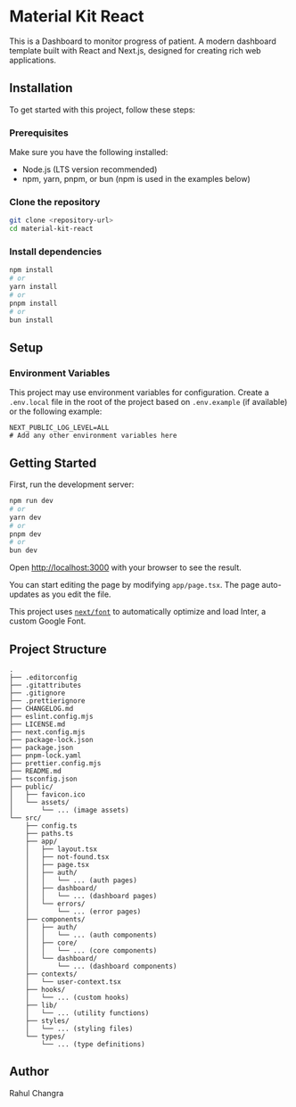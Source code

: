 # Material Kit React

This is a Dashboard to monitor progress of patient. A modern dashboard template built with React and Next.js, designed for creating rich web applications.

## Installation

To get started with this project, follow these steps:

### Prerequisites

Make sure you have the following installed:

- Node.js (LTS version recommended)
- npm, yarn, pnpm, or bun (npm is used in the examples below)

### Clone the repository

```bash
git clone <repository-url>
cd material-kit-react
```

### Install dependencies

```bash
npm install
# or
yarn install
# or
pnpm install
# or
bun install
```

## Setup

### Environment Variables

This project may use environment variables for configuration. Create a `.env.local` file in the root of the project based on `.env.example` (if available) or the following example:

```
NEXT_PUBLIC_LOG_LEVEL=ALL
# Add any other environment variables here
```

## Getting Started

First, run the development server:

```bash
npm run dev
# or
yarn dev
# or
pnpm dev
# or
bun dev
```

Open [http://localhost:3000](http://localhost:3000) with your browser to see the result.

You can start editing the page by modifying `app/page.tsx`. The page auto-updates as you edit the file.

This project uses [`next/font`](https://nextjs.org/docs/basic-features/font-optimization) to automatically optimize and load Inter, a custom Google Font.

## Project Structure

```
.
├── .editorconfig
├── .gitattributes
├── .gitignore
├── .prettierignore
├── CHANGELOG.md
├── eslint.config.mjs
├── LICENSE.md
├── next.config.mjs
├── package-lock.json
├── package.json
├── pnpm-lock.yaml
├── prettier.config.mjs
├── README.md
├── tsconfig.json
├── public/
│   ├── favicon.ico
│   └── assets/
│       └── ... (image assets)
└── src/
    ├── config.ts
    ├── paths.ts
    ├── app/
    │   ├── layout.tsx
    │   ├── not-found.tsx
    │   ├── page.tsx
    │   ├── auth/
    │   │   └── ... (auth pages)
    │   ├── dashboard/
    │   │   └── ... (dashboard pages)
    │   └── errors/
    │       └── ... (error pages)
    ├── components/
    │   ├── auth/
    │   │   └── ... (auth components)
    │   ├── core/
    │   │   └── ... (core components)
    │   └── dashboard/
    │       └── ... (dashboard components)
    ├── contexts/
    │   └── user-context.tsx
    ├── hooks/
    │   └── ... (custom hooks)
    ├── lib/
    │   └── ... (utility functions)
    ├── styles/
    │   └── ... (styling files)
    └── types/
        └── ... (type definitions)
```

## Author

Rahul Changra